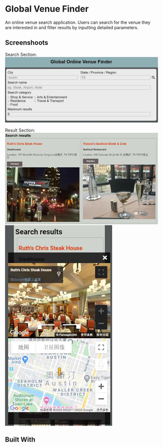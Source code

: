 # Global Venue Finder
An online venue search application. Users can search for the venue they are interested in and filter results by inputting detailed parameters. 

## Screenshoots
Search Section:
![image](https://github.com/ysz951/font-test/blob/master/images/search-section.jpg)

Result Section:
![image](https://github.com/ysz951/font-test/blob/master/images/result-list.jpg)
![image](https://github.com/ysz951/font-test/blob/master/images/street-view.jpg)

## Built With
